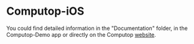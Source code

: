 # Computop-iOS

You could find detailed information in the "Documentation" folder, in the Computop-Demo app or directly on the Computop [website](https://www.computop.com/uk/manual/).
